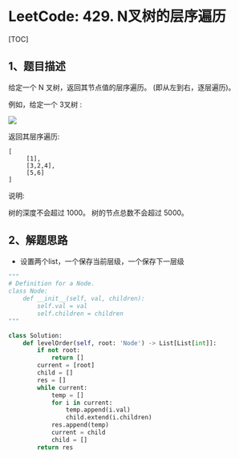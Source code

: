 # LeetCode: 429. N叉树的层序遍历

[TOC]

## 1、题目描述

给定一个 N 叉树，返回其节点值的层序遍历。 (即从左到右，逐层遍历)。

例如，给定一个 3叉树 :

 ![](https://assets.leetcode-cn.com/aliyun-lc-upload/uploads/2018/10/12/narytreeexample.png)

返回其层序遍历:

```
[
     [1],
     [3,2,4],
     [5,6]
]
```




说明:

树的深度不会超过 1000。
树的节点总数不会超过 5000。



## 2、解题思路

- 设置两个list，一个保存当前层级，一个保存下一层级



```python
"""
# Definition for a Node.
class Node:
    def __init__(self, val, children):
        self.val = val
        self.children = children
"""

class Solution:
    def levelOrder(self, root: 'Node') -> List[List[int]]:
        if not root:
            return []
        current = [root]
        child = []
        res = []
        while current:
            temp = []
            for i in current:
                temp.append(i.val)
                child.extend(i.children)
            res.append(temp)
            current = child
            child = []
        return res
        
```







